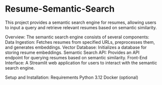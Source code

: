 # Resume-Semantic-Search

This project provides a semantic search engine for resumes, allowing users to input a query and retrieve relevant resumes based on semantic similarity.

Overview:
The semantic search engine consists of several components:
Data Ingestion: Fetches resumes from specified URLs, preprocesses them, and generates embeddings.
Vector Database: Initializes a database for storing resume embeddings.
Semantic Search API: Provides an API endpoint for querying resumes based on semantic similarity.
Front-End Interface: A Streamlit web application for users to interact with the semantic search engine.

Setup and Installation:
Requirements
Python 3.12
Docker (optional)
